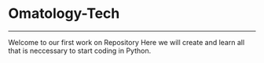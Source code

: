<h1> Omatology-Tech </h1>
<hr>
Welcome to our first work on Repository
Here we will create and learn all that is neccessary to start coding in Python.
